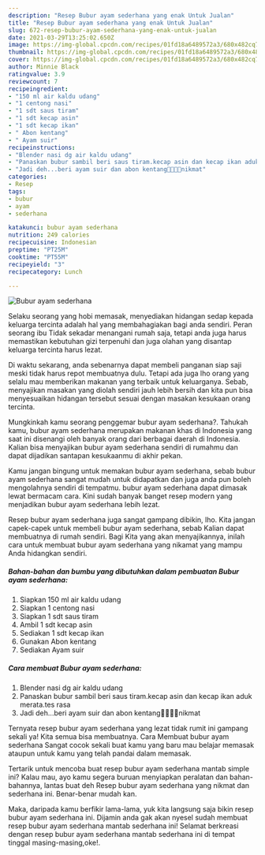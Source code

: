 ```yaml
---
description: "Resep Bubur ayam sederhana yang enak Untuk Jualan"
title: "Resep Bubur ayam sederhana yang enak Untuk Jualan"
slug: 672-resep-bubur-ayam-sederhana-yang-enak-untuk-jualan
date: 2021-03-29T13:25:02.650Z
image: https://img-global.cpcdn.com/recipes/01fd18a6489572a3/680x482cq70/bubur-ayam-sederhana-foto-resep-utama.jpg
thumbnail: https://img-global.cpcdn.com/recipes/01fd18a6489572a3/680x482cq70/bubur-ayam-sederhana-foto-resep-utama.jpg
cover: https://img-global.cpcdn.com/recipes/01fd18a6489572a3/680x482cq70/bubur-ayam-sederhana-foto-resep-utama.jpg
author: Minnie Black
ratingvalue: 3.9
reviewcount: 7
recipeingredient:
- "150 ml air kaldu udang"
- "1 centong nasi"
- "1 sdt saus tiram"
- "1 sdt kecap asin"
- "1 sdt kecap ikan"
- " Abon kentang"
- " Ayam suir"
recipeinstructions:
- "Blender nasi dg air kaldu udang"
- "Panaskan bubur sambil beri saus tiram.kecap asin dan kecap ikan aduk merata.tes rasa"
- "Jadi deh...beri ayam suir dan abon kentang🤗🤤🤤🤤nikmat"
categories:
- Resep
tags:
- bubur
- ayam
- sederhana

katakunci: bubur ayam sederhana 
nutrition: 249 calories
recipecuisine: Indonesian
preptime: "PT25M"
cooktime: "PT55M"
recipeyield: "3"
recipecategory: Lunch

---
```



![Bubur ayam sederhana](https://img-global.cpcdn.com/recipes/01fd18a6489572a3/680x482cq70/bubur-ayam-sederhana-foto-resep-utama.jpg)

Selaku seorang yang hobi memasak, menyediakan hidangan sedap kepada keluarga tercinta adalah hal yang membahagiakan bagi anda sendiri. Peran seorang ibu Tidak sekadar menangani rumah saja, tetapi anda juga harus memastikan kebutuhan gizi terpenuhi dan juga olahan yang disantap keluarga tercinta harus lezat.

Di waktu  sekarang, anda sebenarnya dapat membeli panganan siap saji meski tidak harus repot membuatnya dulu. Tetapi ada juga lho orang yang selalu mau memberikan makanan yang terbaik untuk keluarganya. Sebab, menyajikan masakan yang diolah sendiri jauh lebih bersih dan kita pun bisa menyesuaikan hidangan tersebut sesuai dengan masakan kesukaan orang tercinta. 



Mungkinkah kamu seorang penggemar bubur ayam sederhana?. Tahukah kamu, bubur ayam sederhana merupakan makanan khas di Indonesia yang saat ini disenangi oleh banyak orang dari berbagai daerah di Indonesia. Kalian bisa menyajikan bubur ayam sederhana sendiri di rumahmu dan dapat dijadikan santapan kesukaanmu di akhir pekan.

Kamu jangan bingung untuk memakan bubur ayam sederhana, sebab bubur ayam sederhana sangat mudah untuk didapatkan dan juga anda pun boleh mengolahnya sendiri di tempatmu. bubur ayam sederhana dapat dimasak lewat bermacam cara. Kini sudah banyak banget resep modern yang menjadikan bubur ayam sederhana lebih lezat.

Resep bubur ayam sederhana juga sangat gampang dibikin, lho. Kita jangan capek-capek untuk membeli bubur ayam sederhana, sebab Kalian dapat membuatnya di rumah sendiri. Bagi Kita yang akan menyajikannya, inilah cara untuk membuat bubur ayam sederhana yang nikamat yang mampu Anda hidangkan sendiri.

<!--inarticleads1-->

##### Bahan-bahan dan bumbu yang dibutuhkan dalam pembuatan Bubur ayam sederhana:

1. Siapkan 150 ml air kaldu udang
1. Siapkan 1 centong nasi
1. Siapkan 1 sdt saus tiram
1. Ambil 1 sdt kecap asin
1. Sediakan 1 sdt kecap ikan
1. Gunakan  Abon kentang
1. Sediakan  Ayam suir




<!--inarticleads2-->

##### Cara membuat Bubur ayam sederhana:

1. Blender nasi dg air kaldu udang
1. Panaskan bubur sambil beri saus tiram.kecap asin dan kecap ikan aduk merata.tes rasa
1. Jadi deh...beri ayam suir dan abon kentang🤗🤤🤤🤤nikmat




Ternyata resep bubur ayam sederhana yang lezat tidak rumit ini gampang sekali ya! Kita semua bisa membuatnya. Cara Membuat bubur ayam sederhana Sangat cocok sekali buat kamu yang baru mau belajar memasak ataupun untuk kamu yang telah pandai dalam memasak.

Tertarik untuk mencoba buat resep bubur ayam sederhana mantab simple ini? Kalau mau, ayo kamu segera buruan menyiapkan peralatan dan bahan-bahannya, lantas buat deh Resep bubur ayam sederhana yang nikmat dan sederhana ini. Benar-benar mudah kan. 

Maka, daripada kamu berfikir lama-lama, yuk kita langsung saja bikin resep bubur ayam sederhana ini. Dijamin anda gak akan nyesel sudah membuat resep bubur ayam sederhana mantab sederhana ini! Selamat berkreasi dengan resep bubur ayam sederhana mantab sederhana ini di tempat tinggal masing-masing,oke!.

